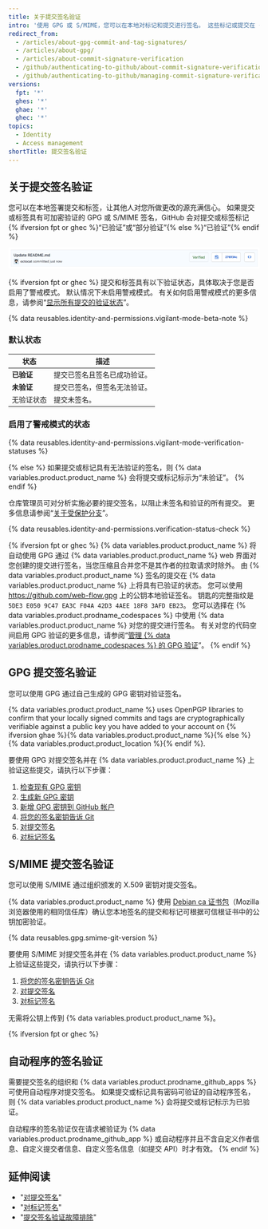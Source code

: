 ```yaml
---
title: 关于提交签名验证
intro: '使用 GPG 或 S/MIME，您可以在本地对标记和提交进行签名。 这些标记或提交在 {% data variables.product.product_name %} 上标示为已验证，便于其他人信任更改来自可信的来源。'
redirect_from:
  - /articles/about-gpg-commit-and-tag-signatures/
  - /articles/about-gpg/
  - /articles/about-commit-signature-verification
  - /github/authenticating-to-github/about-commit-signature-verification
  - /github/authenticating-to-github/managing-commit-signature-verification/about-commit-signature-verification
versions:
  fpt: '*'
  ghes: '*'
  ghae: '*'
  ghec: '*'
topics:
  - Identity
  - Access management
shortTitle: 提交签名验证
---
```


## 关于提交签名验证

您可以在本地签署提交和标签，让其他人对您所做更改的源充满信心。 如果提交或标签具有可加密验证的 GPG 或 S/MIME 签名，GitHub 会对提交或标签标记 {% ifversion fpt or ghec %}“已验证”或“部分验证”{% else %}“已验证”{% endif %}

![验证的提交](/assets/images/help/commits/verified-commit.png)

{% ifversion fpt or ghec %}
提交和标签具有以下验证状态，具体取决于您是否启用了警戒模式。 默认情况下未启用警戒模式。 有关如何启用警戒模式的更多信息，请参阅“[显示所有提交的验证状态](/github/authenticating-to-github/displaying-verification-statuses-for-all-of-your-commits)”。

{% data reusables.identity-and-permissions.vigilant-mode-beta-note %}

### 默认状态

| 状态      | 描述             |
| ------- | -------------- |
| **已验证** | 提交已签名且签名已成功验证。 |
| **未验证** | 提交已签名，但签名无法验证。 |
| 无验证状态   | 提交未签名。         |

### 启用了警戒模式的状态

{% data reusables.identity-and-permissions.vigilant-mode-verification-statuses %}

{% else %}
如果提交或标记具有无法验证的签名，则 {% data variables.product.product_name %} 会将提交或标记标示为“未验证”。
{% endif %}

仓库管理员可对分析实施必要的提交签名，以阻止未签名和验证的所有提交。 更多信息请参阅“[关于受保护分支](/github/administering-a-repository/about-protected-branches#require-signed-commits)”。

{% data reusables.identity-and-permissions.verification-status-check %}

{% ifversion fpt or ghec %}
{% data variables.product.product_name %} 将自动使用 GPG 通过 {% data variables.product.product_name %} web 界面对您创建的提交进行签名，当您压缩且合并您不是其作者的拉取请求时除外。 由 {% data variables.product.product_name %} 签名的提交在 {% data variables.product.product_name %} 上将具有已验证的状态。 您可以使用 https://github.com/web-flow.gpg 上的公钥本地验证签名。 钥匙的完整指纹是 `5DE3 E050 9C47 EA3C F04A 42D3 4AEE 18F8 3AFD EB23`。 您可以选择在 {% data variables.product.prodname_codespaces %} 中使用 {% data variables.product.product_name %} 对您的提交进行签名。 有关对您的代码空间启用 GPG 验证的更多信息，请参阅“[管理 {% data variables.product.prodname_codespaces %} 的 GPG 验证](/github/developing-online-with-codespaces/managing-gpg-verification-for-codespaces)”。
{% endif %}

## GPG 提交签名验证

您可以使用 GPG 通过自己生成的 GPG 密钥对验证签名。

{% data variables.product.product_name %} uses OpenPGP libraries to confirm that your locally signed commits and tags are cryptographically verifiable against a public key you have added to your account on {% ifversion ghae %}{% data variables.product.product_name %}{% else %}{% data variables.product.product_location %}{% endif %}.

要使用 GPG 对提交签名并在 {% data variables.product.product_name %} 上验证这些提交，请执行以下步骤：

1. [检查现有 GPG 密钥](/articles/checking-for-existing-gpg-keys)
2. [生成新 GPG 密钥](/articles/generating-a-new-gpg-key)
3. [新增 GPG 密钥到 GitHub 帐户](/articles/adding-a-new-gpg-key-to-your-github-account)
4. [将您的签名密钥告诉 Git](/articles/telling-git-about-your-signing-key)
5. [对提交签名](/articles/signing-commits)
6. [对标记签名](/articles/signing-tags)

## S/MIME 提交签名验证

您可以使用 S/MIME 通过组织颁发的 X.509 密钥对提交签名。

{% data variables.product.product_name %} 使用 [Debian ca 证书包](https://packages.debian.org/hu/jessie/ca-certificates)（Mozilla 浏览器使用的相同信任库）确认您本地签名的提交和标记可根据可信根证书中的公钥加密验证。

{% data reusables.gpg.smime-git-version %}

要使用 S/MIME 对提交签名并在 {% data variables.product.product_name %} 上验证这些提交，请执行以下步骤：

1. [将您的签名密钥告诉 Git](/articles/telling-git-about-your-signing-key)
2. [对提交签名](/articles/signing-commits)
3. [对标记签名](/articles/signing-tags)

无需将公钥上传到 {% data variables.product.product_name %}。

{% ifversion fpt or ghec %}
## 自动程序的签名验证

需要提交签名的组织和 {% data variables.product.prodname_github_apps %} 可使用自动程序对提交签名。 如果提交或标记具有密码可验证的自动程序签名，则 {% data variables.product.product_name %} 会将提交或标记标示为已验证。

自动程序的签名验证仅在请求被验证为 {% data variables.product.prodname_github_app %} 或自动程序并且不含自定义作者信息、自定义提交者信息、自定义签名信息（如提交 API）时才有效。
{% endif %}

## 延伸阅读

- "[对提交签名](/articles/signing-commits)"
- "[对标记签名](/articles/signing-tags)"
- "[提交签名验证故障排除](/articles/troubleshooting-commit-signature-verification)"
